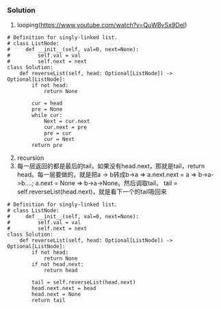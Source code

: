### Solution
1. looping(https://www.youtube.com/watch?v=QuWBvSx9DeI)
```
# Definition for singly-linked list.
# class ListNode:
#     def __init__(self, val=0, next=None):
#         self.val = val
#         self.next = next
class Solution:
    def reverseList(self, head: Optional[ListNode]) -> Optional[ListNode]:
        if not head: 
            return None
        
        cur = head
        pre = None
        while cur:
            Next = cur.next
            cur.next = pre
            pre = cur
            cur = Next
        return pre
```
2. recursion <br />
1. 每一层返回的都是最后的tail，如果没有head.next，那就是tail，return head。每一层要做的，就是把a -> b转成b->a => a.next.next = a => b->a->b....; a.next = None => b->a->None。然后调取tail。 tail = self.reverseList(head.next)，就是看下一个的tail吸回来
```
# Definition for singly-linked list.
# class ListNode:
#     def __init__(self, val=0, next=None):
#         self.val = val
#         self.next = next
class Solution:
    def reverseList(self, head: Optional[ListNode]) -> Optional[ListNode]:
        if not head:
            return None
        if not head.next:
            return head
        
        tail = self.reverseList(head.next)
        head.next.next = head
        head.next = None
        return tail
```